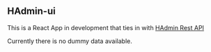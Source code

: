 ## HAdmin-ui

This is a React App in development that ties in with [HAdmin Rest API](https://github.com/yakampe/HAdmin)

Currently there is no dummy data available.
